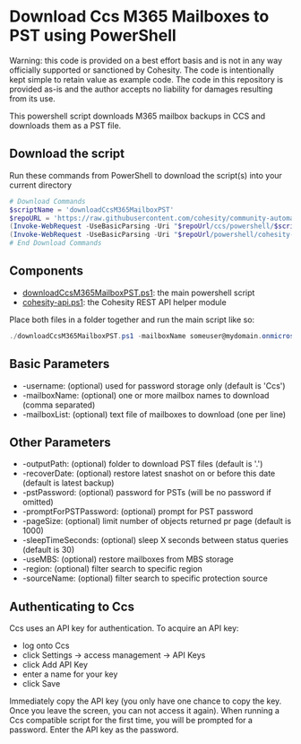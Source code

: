 # Download Ccs M365 Mailboxes to PST using PowerShell

Warning: this code is provided on a best effort basis and is not in any way officially supported or sanctioned by Cohesity. The code is intentionally kept simple to retain value as example code. The code in this repository is provided as-is and the author accepts no liability for damages resulting from its use.

This powershell script downloads M365 mailbox backups in CCS and downloads them as a PST file.

## Download the script

Run these commands from PowerShell to download the script(s) into your current directory

```powershell
# Download Commands
$scriptName = 'downloadCcsM365MailboxPST'
$repoURL = 'https://raw.githubusercontent.com/cohesity/community-automation-samples/main'
(Invoke-WebRequest -UseBasicParsing -Uri "$repoUrl/ccs/powershell/$scriptName/$scriptName.ps1").content | Out-File "$scriptName.ps1"; (Get-Content "$scriptName.ps1") | Set-Content "$scriptName.ps1"
(Invoke-WebRequest -UseBasicParsing -Uri "$repoUrl/powershell/cohesity-api/cohesity-api.ps1").content | Out-File cohesity-api.ps1; (Get-Content cohesity-api.ps1) | Set-Content cohesity-api.ps1
# End Download Commands
```

## Components

* [downloadCcsM365MailboxPST.ps1](https://raw.githubusercontent.com/cohesity/community-automation-samples/main/ccs/powershell/downloadCcsM365MailboxPST/downloadCcsM365MailboxPST.ps1): the main powershell script
* [cohesity-api.ps1](https://raw.githubusercontent.com/cohesity/community-automation-samples/main/powershell/cohesity-api/cohesity-api.ps1): the Cohesity REST API helper module

Place both files in a folder together and run the main script like so:

```powershell
./downloadCcsM365MailboxPST.ps1 -mailboxName someuser@mydomain.onmicrosoft.com
```

## Basic Parameters

* -username: (optional) used for password storage only (default is 'Ccs')
* -mailboxName: (optional) one or more mailbox names to download (comma separated)
* -mailboxList: (optional) text file of mailboxes to download (one per line)

## Other Parameters

* -outputPath: (optional) folder to download PST files (default is '.')
* -recoverDate: (optional) restore latest snashot on or before this date (default is latest backup)
* -pstPassword: (optional) password for PSTs (will be no password if omitted)
* -promptForPSTPassword: (optional) prompt for PST password
* -pageSize: (optional) limit number of objects returned pr page (default is 1000)
* -sleepTimeSeconds: (optional) sleep X seconds between status queries (default is 30)
* -useMBS: (optional) restore mailboxes from MBS storage
* -region: (optional) filter search to specific region
* -sourceName: (optional) filter search to specific protection source

## Authenticating to Ccs

Ccs uses an API key for authentication. To acquire an API key:

* log onto Ccs
* click Settings -> access management -> API Keys
* click Add API Key
* enter a name for your key
* click Save

Immediately copy the API key (you only have one chance to copy the key. Once you leave the screen, you can not access it again). When running a Ccs compatible script for the first time, you will be prompted for a password. Enter the API key as the password.
